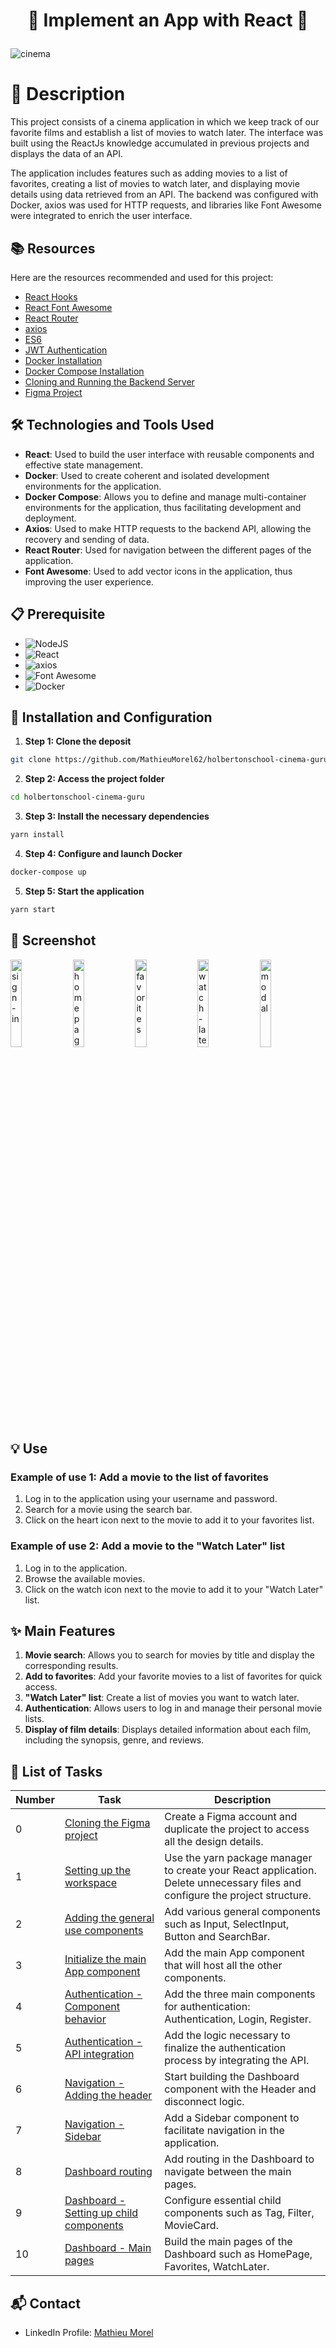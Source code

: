 # <p align='center'>🌟 Implement an App with React 🌟</p>

![cinema](https://github.com/MathieuMorel62/holbertonschool-cinema-guru/assets/113856302/0ceaa134-9e96-4a46-abab-bc00037ec60a)

# 📝 Description

This project consists of a cinema application in which we keep track of our favorite films and establish a list of movies to watch later. The interface was built using the ReactJs knowledge accumulated in previous projects and displays the data of an API.

The application includes features such as adding movies to a list of favorites, creating a list of movies to watch later, and displaying movie details using data retrieved from an API. The backend was configured with Docker, axios was used for HTTP requests, and libraries like Font Awesome were integrated to enrich the user interface.

## 📚 Resources

Here are the resources recommended and used for this project:

- [React Hooks](https://legacy.reactjs.org/docs/hooks-intro.html)
- [React Font Awesome](https://docs.fontawesome.com/v5/web/use-with/react)
- [React Router](https://reactrouter.com/en/main)
- [axios](https://github.com/axios/axios)
- [ES6](https://www.w3schools.com/js/js_es6.asp)
- [JWT Authentication](https://jwt.io/introduction)
- [Docker Installation](https://docs.docker.com/engine/install/ubuntu/)
- [Docker Compose Installation](https://intranet.hbtn.io/rltoken/d3ALWzmPUvRrEqyM-TV-ug)
- [Cloning and Running the Backend Server](https://github.com/atefMck/holbertonschool-cinema-guru-API)
- [Figma Project](https://www.figma.com/design/mLThC9LZogYu3ysJRp9HMf/Holbertonschool--Cinema-Guru-(Copy)?node-id=0-1&t=Jmwx9bEM5YnQXjbN-0)

## 🛠️ Technologies and Tools Used

- **React**: Used to build the user interface with reusable components and effective state management.
- **Docker**: Used to create coherent and isolated development environments for the application.
- **Docker Compose**: Allows you to define and manage multi-container environments for the application, thus facilitating development and deployment.
- **Axios**: Used to make HTTP requests to the backend API, allowing the recovery and sending of data.
- **React Router**: Used for navigation between the different pages of the application.
- **Font Awesome**: Used to add vector icons in the application, thus improving the user experience.

## 📋 Prerequisite

- ![NodeJS](https://img.shields.io/badge/node.js-12.x.x-green)
- ![React](https://img.shields.io/badge/react-18.3.1-blue)
- ![axios](https://img.shields.io/badge/axios-0.26.1-orange)
- ![Font Awesome](https://img.shields.io/badge/font%20awesome-6.5.2-purple)
- ![Docker](https://img.shields.io/badge/docker-yellow)

## 🚀 Installation and Configuration

1. **Step 1: Clone the deposit**

```sh
git clone https://github.com/MathieuMorel62/holbertonschool-cinema-guru.git
```

2. **Step 2: Access the project folder**

```sh
cd holbertonschool-cinema-guru
```

3. **Step 3: Install the necessary dependencies**

```sh
yarn install
```

4. **Step 4: Configure and launch Docker**

```sh
docker-compose up
```

5. **Step 5: Start the application**

```sh
yarn start
```

## 📸 Screenshot

<img width="19%" alt="sign-in" src="https://github.com/MathieuMorel62/holbertonschool-cinema-guru/assets/113856302/6ca73d7c-9a26-42fd-b436-f26621162cfe"> <img width="19%" alt="homepage" src="https://github.com/MathieuMorel62/holbertonschool-cinema-guru/assets/113856302/60433663-1307-45cb-a9b2-3658bd9c9eda"> <img width="19%" alt="favorites" src="https://github.com/MathieuMorel62/holbertonschool-cinema-guru/assets/113856302/ccc1d6e8-8d78-4886-a176-9f29130dcd70"> <img width="19%" alt="watch-later" src="https://github.com/MathieuMorel62/holbertonschool-cinema-guru/assets/113856302/f72c5ba0-f74e-440f-825a-845429f9dabc"> <img width="19%" alt="modal" src="https://github.com/MathieuMorel62/holbertonschool-cinema-guru/assets/113856302/d77c4d6c-ce86-49e4-af8c-d6ba92e4de26">







## 💡 Use

### Example of use 1: Add a movie to the list of favorites

1. Log in to the application using your username and password.
2. Search for a movie using the search bar.
3. Click on the heart icon next to the movie to add it to your favorites list.

### Example of use 2: Add a movie to the "Watch Later" list

1. Log in to the application.
2. Browse the available movies.
3. Click on the watch icon next to the movie to add it to your "Watch Later" list.

## ✨ Main Features

1. **Movie search**: Allows you to search for movies by title and display the corresponding results.
2. **Add to favorites**: Add your favorite movies to a list of favorites for quick access.
3. **"Watch Later" list**: Create a list of movies you want to watch later.
4. **Authentication**: Allows users to log in and manage their personal movie lists.
5. **Display of film details**: Displays detailed information about each film, including the synopsis, genre, and reviews.

## 📝 List of Tasks

| Number | Task | Description |
| ------ | ----------------------- | ------------------------------------------------------------------------------- |
| 0 | [Cloning the Figma project](https://intranet.hbtn.io/rltoken/n5y7eqU19eHH2MBPIms1Sg) | Create a Figma account and duplicate the project to access all the design details. |
| 1 | [Setting up the workspace](https://github.com/MathieuMorel62/holbertonschool-cinema-guru/tree/main/cinema-guru/src) | Use the yarn package manager to create your React application. Delete unnecessary files and configure the project structure. |
| 2 | [Adding the general use components](https://github.com/MathieuMorel62/holbertonschool-cinema-guru/tree/main/cinema-guru/src/components/general) | Add various general components such as Input, SelectInput, Button and SearchBar. |
| 3 | [Initialize the main App component](https://github.com/MathieuMorel62/holbertonschool-cinema-guru/blob/main/cinema-guru/src/App.js) | Add the main App component that will host all the other components. |
| 4 | [Authentication - Component behavior](https://github.com/MathieuMorel62/holbertonschool-cinema-guru/tree/main/cinema-guru/src/routes) | Add the three main components for authentication: Authentication, Login, Register. |
| 5 | [Authentication - API integration](https://github.com/MathieuMorel62/holbertonschool-cinema-guru/blob/main/cinema-guru/src/routes/auth/Authentication.js) | Add the logic necessary to finalize the authentication process by integrating the API. |
| 6 | [Navigation - Adding the header](https://github.com/MathieuMorel62/holbertonschool-cinema-guru/tree/main/cinema-guru/src/components/navigation) | Start building the Dashboard component with the Header and disconnect logic. |
| 7 | [Navigation - Sidebar](https://github.com/MathieuMorel62/holbertonschool-cinema-guru/blob/main/cinema-guru/src/components/navigation/SideBar.js) | Add a Sidebar component to facilitate navigation in the application. |
| 8 | [Dashboard routing](https://github.com/MathieuMorel62/holbertonschool-cinema-guru/blob/main/cinema-guru/src/routes/dashboard/Dashboard.js) | Add routing in the Dashboard to navigate between the main pages. |
| 9 | [Dashboard - Setting up child components](https://github.com/MathieuMorel62/holbertonschool-cinema-guru/tree/main/cinema-guru/src/components/movies) | Configure essential child components such as Tag, Filter, MovieCard. |
| 10 | [Dashboard - Main pages](https://github.com/MathieuMorel62/holbertonschool-cinema-guru/tree/main/cinema-guru/src/routes/dashboard) | Build the main pages of the Dashboard such as HomePage, Favorites, WatchLater. |

## 📬 Contact

- LinkedIn Profile: [Mathieu Morel](https://www.linkedin.com/in/mathieu-morel62/)
